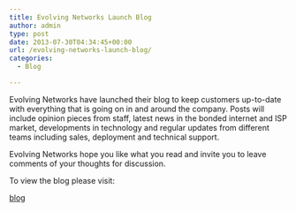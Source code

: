 ```yaml
---
title: Evolving Networks Launch Blog
author: admin
type: post
date: 2013-07-30T04:34:45+00:00
url: /evolving-networks-launch-blog/
categories:
  - Blog

---
```

Evolving Networks have launched their blog to keep customers up-to-date with everything that is going on in and around the company. Posts will include opinion pieces from staff, latest news in the bonded internet and ISP market, developments in technology and regular updates from different teams including sales, deployment and technical support. 

Evolving Networks hope you like what you read and invite you to leave comments of your thoughts for discussion.

To view the blog please visit:
  
[blog][1]

 [1]: /articles/blog